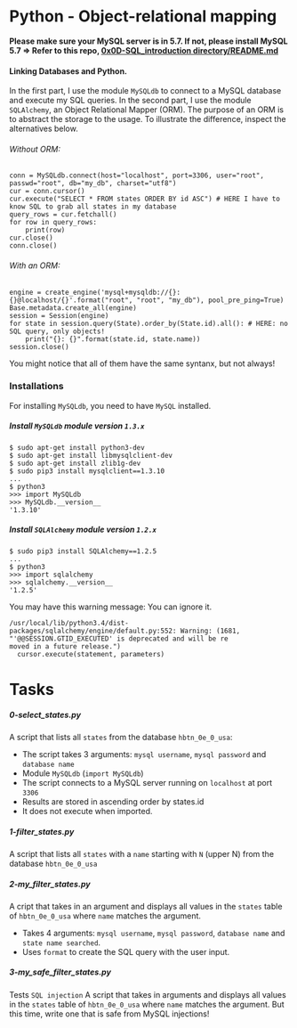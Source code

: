 # Python - Object-relational mapping

**Please make sure your MySQL server is in 5.7. If not, please install MySQL 5.7 => Refer to this repo, [0x0D-SQL_introduction directory/README.md](https://github.com/keira-claudette/alx-higher_level_programming/blob/master/0x0D-SQL_introduction/README.md)**

#### Linking Databases and Python.

In the first part, I use the module `MySQLdb` to connect to a MySQL database and execute my SQL queries.
In the second part, I use the module `SQLAlchemy`, an Object Relational Mapper (ORM).
The purpose of an ORM is to abstract the storage to the usage.
To illustrate the difference, inspect the alternatives below.
###### Without ORM:
```
conn = MySQLdb.connect(host="localhost", port=3306, user="root", passwd="root", db="my_db", charset="utf8")
cur = conn.cursor()
cur.execute("SELECT * FROM states ORDER BY id ASC") # HERE I have to know SQL to grab all states in my database
query_rows = cur.fetchall()
for row in query_rows:
    print(row)
cur.close()
conn.close()
```
###### With an ORM:
```
engine = create_engine('mysql+mysqldb://{}:{}@localhost/{}'.format("root", "root", "my_db"), pool_pre_ping=True)
Base.metadata.create_all(engine)
session = Session(engine)
for state in session.query(State).order_by(State.id).all(): # HERE: no SQL query, only objects!
    print("{}: {}".format(state.id, state.name))
session.close()
```
You might notice that all of them have the same syntanx, but not always!
### Installations
For installing `MySQLdb`, you need to have `MySQL` installed.
##### Install `MySQLdb` module version `1.3.x`
```
$ sudo apt-get install python3-dev
$ sudo apt-get install libmysqlclient-dev
$ sudo apt-get install zlib1g-dev
$ sudo pip3 install mysqlclient==1.3.10
...
$ python3
>>> import MySQLdb
>>> MySQLdb.__version__
'1.3.10'
```
##### Install `SQLAlchemy` module version `1.2.x`
```
$ sudo pip3 install SQLAlchemy==1.2.5
...
$ python3
>>> import sqlalchemy
>>> sqlalchemy.__version__
'1.2.5'
```
You may have this warning message: You can ignore it.
```
/usr/local/lib/python3.4/dist-packages/sqlalchemy/engine/default.py:552: Warning: (1681, "'@@SESSION.GTID_EXECUTED' is deprecated and will be re
moved in a future release.")
  cursor.execute(statement, parameters)
```
# Tasks
##### 0-select_states.py
A script that lists all `states` from the database `hbtn_0e_0_usa`:
- The script takes 3 arguments: `mysql username`, `mysql password` and `database name`
- Module `MySQLdb` (`import MySQLdb`)
- The script connects to a MySQL server running on `localhost` at port `3306`
- Results are stored in ascending order by states.id
- It does not execute when imported.
##### 1-filter_states.py
A script that lists all `states` with a `name` starting with `N` (upper N) from the database `hbtn_0e_0_usa`
##### 2-my_filter_states.py
A cript that takes in an argument and displays all values in the `states` table of `hbtn_0e_0_usa` where `name` matches the argument.
- Takes 4 arguments: `mysql username`, `mysql password`, `database name` and `state name searched`.
- Uses `format` to create the SQL query with the user input.
##### 3-my_safe_filter_states.py
Tests `SQL injection`
A script that takes in arguments and displays all values in the `states` table of `hbtn_0e_0_usa` where `name` matches the argument. But this time, write one that is safe from MySQL injections!

